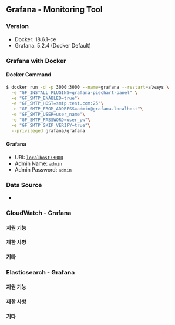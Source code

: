 ## Grafana - Monitoring Tool

### Version
- Docker: 18.6.1-ce
- Grafana: 5.2.4 (Docker Default)

### Grafana with Docker
#### Docker Command
```bash
$ docker run -d -p 3000:3000 --name=grafana --restart=always \
  -e "GF_INSTALL_PLUGINS=grafana-piechart-panel" \
  -e "GF_SMTP_ENABLED=true"\
  -e "GF_SMTP_HOST=smtp.test.com:25"\
  -e "GF_SMTP_FROM_ADDRESS=admin@grafana.localhost"\
  -e "GF_SMTP_USER=user_name"\
  -e "GF_SMTP_PASSWORD=user_pw"\
  -e "GF_SMTP_SKIP_VERIFY=true"\
  --privileged grafana/grafana
```
#### Grafana
- URI: [`localhost:3000`](http://localhost:3005)
- Admin Name: `admin`
- Admin Password: `admin`

### Data Source
-

### CloudWatch - Grafana
#### 지원 기능
#### 제한 사항
#### 기타

### Elasticsearch - Grafana
#### 지원 기능
#### 제한 사항
#### 기타
